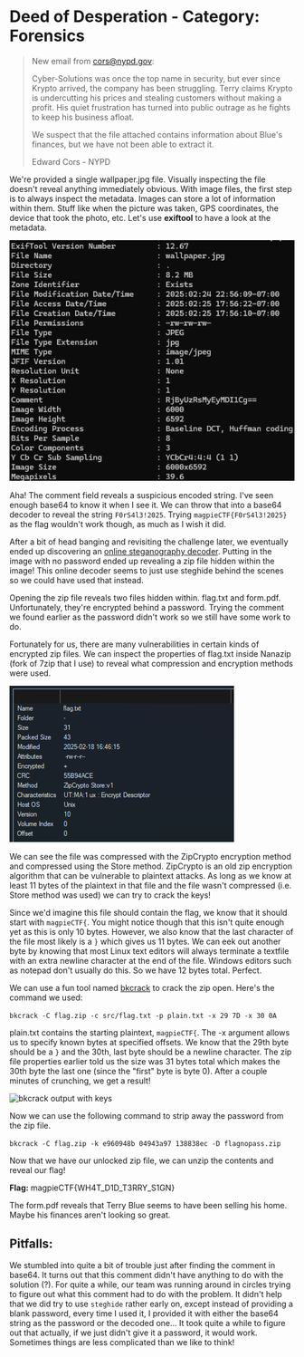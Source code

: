 # Deed of Desperation - Category: Forensics

>New email from cors@nypd.gov:
>
>Cyber-Solutions was once the top name in security, but ever since Krypto arrived, the company has been struggling. Terry claims Krypto is undercutting his prices and stealing customers without making a profit. His quiet frustration has turned into public outrage as he fights to keep his business afloat.
>
>We suspect that the file attached contains information about Blue's finances, but we have not been able to extract it.
>
>Edward Cors - NYPD

We're provided a single wallpaper.jpg file. Visually inspecting the file doesn't reveal anything immediately obvious. With image files, the first step is to always inspect the metadata. Images can store a lot of information within them. Stuff like when the picture was taken, GPS coordinates, the device that took the photo, etc. Let's use **exiftool** to have a look at the metadata.

![ExifTool Output](img/exiftool.png)

Aha! The comment field reveals a suspicious encoded string. I've seen enough base64 to know it when I see it. We can throw that into a base64 decoder to reveal the string ```F0rS4l3!2025```. Trying ```magpieCTF{F0rS4l3!2025}``` as the flag wouldn't work though, as much as I wish it did.

After a bit of head banging and revisiting the challenge later, we eventually ended up discovering an [online steganography decoder](https://futureboy.us/stegano/decinput.html). Putting in the image with no password ended up revealing a zip file hidden within the image! This online decoder seems to just use steghide behind the scenes so we could have used that instead.

Opening the zip file reveals two files hidden within. flag.txt and form.pdf. Unfortunately, they're encrypted behind a password. Trying the comment we found earlier as the password didn't work so we still have some work to do.

Fortunately for us, there are many vulnerabilities in certain kinds of encrypted zip files. We can inspect the properties of flag.txt inside Nanazip (fork of 7zip that I use) to reveal what compression and encryption methods were used.

![flag.txt properties](img/NanaZip_flagTXT_Properties.png)

We can see the file was compressed with the ZipCrypto encryption method and compressed using the Store method. ZipCrypto is an old zip encryption algorithm that can be vulnerable to plaintext attacks. As long as we know at least 11 bytes of the plaintext in that file and the file wasn't compressed (i.e. Store method was used) we can try to crack the keys!

Since we'd imagine this file should contain the flag, we know that it should start with ```magpieCTF{```. You might notice though that this isn't quite enough yet as this is only 10 bytes. However, we also know that the last character of the file most likely is a ```}``` which gives us 11 bytes. We can eek out another byte by knowing that most Linux text editors will always terminate a textfile with an extra newline character at the end of the file. Windows editors such as notepad don't usually do this. So we have 12 bytes total. Perfect.

We can use a fun tool named [bkcrack](https://github.com/kimci86/bkcrack) to crack the zip open. Here's the command we used:

```bkcrack -C flag.zip -c src/flag.txt -p plain.txt -x 29 7D -x 30 0A```

plain.txt contains the starting plaintext, ```magpieCTF{```. The -x argument allows us to specify known bytes at specified offsets. We know that the 29th byte should be a ```}``` and the 30th, last byte should be a newline character. The zip file properties earlier told us the size was 31 bytes total which makes the 30th byte the last one (since the "first" byte is byte 0). After a couple minutes of crunching, we get a result!

![bkcrack output with keys](img/bkcrack_results.png)

Now we can use the following command to strip away the password from the zip file.

```bkcrack -C flag.zip -k e960948b 04943a97 138838ec -D flagnopass.zip```

Now that we have our unlocked zip file, we can unzip the contents and reveal our flag!

**Flag:** magpieCTF{WH4T_D1D_T3RRY_S1GN}

The form.pdf reveals that Terry Blue seems to have been selling his home. Maybe his finances aren't looking so great.

## Pitfalls:
We stumbled into quite a bit of trouble just after finding the comment in base64. It turns out that this comment didn't have anything to do with the solution (?). For quite a while, our team was running around in circles trying to figure out what this comment had to do with the problem. It didn't help that we did try to use ```steghide``` rather early on, except instead of providing a blank password, every time I used it, I provided it with either the base64 string as the password or the decoded one... It took quite a while to figure out that actually, if we just didn't give it a password, it would work. Sometimes things are less complicated than we like to think!
